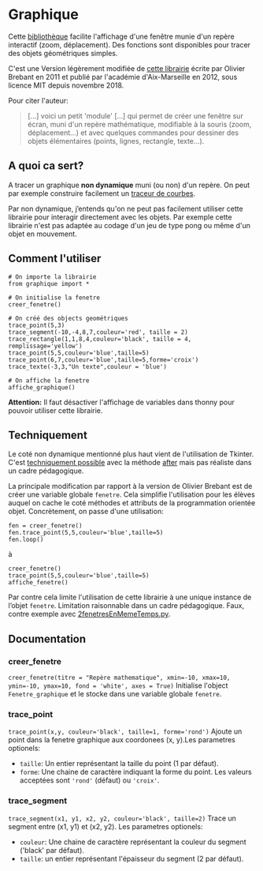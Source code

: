 # Graphique
Cette [bibliothèque](https://github.com/cspaier/thonny/blob/diderot/Thonny/Lib/site-packages/graphique.py) facilite l'affichage d'une fenêtre munie d'un repère interactif (zoom, déplacement). Des fonctions sont disponibles pour tracer des objets géométriques simples.

C'est une Version légèrement modifiée de [cette librairie](https://www.pedagogie.ac-aix-marseille.fr/jcms/c_122350/fr/ressources-graphiques-pour-python) écrite par Olivier Brebant en 2011 et publié par l'académie d'Aix-Marseille en 2012, sous licence MIT depuis novembre 2018.

Pour citer l'auteur:

> [...] voici un petit 'module' [...] qui permet de créer une fenêtre sur écran, muni d'un repère mathématique, modifiable à la souris (zoom, déplacement...) et avec quelques commandes pour dessiner des objets élémentaires (points, lignes, rectangle, texte...).


## A quoi ca sert?
A tracer un graphique **non dynamique** muni (ou non) d'un repère.
On peut par exemple construire facilement un [traceur de courbes](https://gist.github.com/cspaier/3c67ddb66218ee53e7deaef6a61aeb8a).

Par non dynamique, j’entends qu'on ne peut pas facilement utiliser cette librairie pour interagir directement avec les objets. Par exemple cette librairie n'est pas adaptée au codage d'un jeu de type pong ou même d'un objet en mouvement.


## Comment l'utiliser

```
# On importe la librairie
from graphique import *

# On initialise la fenetre
creer_fenetre()

# On créé des objects geométriques
trace_point(5,3)
trace_segment(-10,-4,8,7,couleur='red', taille = 2)
trace_rectangle(1,1,8,4,couleur='black', taille = 4, remplissage='yellow')
trace_point(5,5,couleur='blue',taille=5)
trace_point(6,7,couleur='blue',taille=5,forme='croix')
trace_texte(-3,3,"Un texte",couleur = 'blue')

# On affiche la fenetre
affiche_graphique()
```
**Attention:** Il faut désactiver l'affichage de variables dans thonny pour pouvoir utiliser cette librairie.

## Techniquement

Le coté non dynamique mentionné plus haut vient de l'utilisation de Tkinter. C'est [techniquement possible](https://stackoverflow.com/questions/459083/how-do-you-run-your-own-code-alongside-tkinters-event-loop) avec la méthode [after](http://effbot.org/tkinterbook/widget.htm#Tkinter.Widget.after-method) mais pas réaliste dans un cadre pédagogique.

La principale modification par rapport à la version de Olivier Brebant est de créer une variable globale `fenetre`.
Cela simplifie l'utilisation pour les élèves auquel on cache le coté méthodes et attributs de la programmation orientée objet. Concrètement, on passe d'une utilisation:
```
fen = creer_fenetre()
fen.trace_point(5,5,couleur='blue',taille=5)
fen.loop()
```

à
```
creer_fenetre()
trace_point(5,5,couleur='blue',taille=5)
affiche_fenetre()
```

Par contre cela limite l'utilisation de cette librairie à une unique instance de l’objet `fenetre`. Limitation raisonnable dans un cadre pédagogique. Faux, contre exemple avec  [2fenetresEnMemeTemps.py](https://gist.github.com/al-coloic/c158ed66dd2b627049f5ad2562355fa7).   

## Documentation
### creer_fenetre
```creer_fenetre(titre = "Repère mathematique", xmin=-10, xmax=10, ymin=-10, ymax=10, fond = 'white', axes = True)```
Initialise l'object `Fenetre_graphique` et le stocke dans une variable globale `fenetre`.


### trace_point
```trace_point(x,y, couleur='black', taille=1, forme='rond')```
Ajoute un point dans la fenetre graphique aux coordonees (x, y).Les parametres optionels:
- `taille`: Un entier représentant la taille du point (1 par défaut).
- `forme`: Une chaine de caractère indiquant la forme du point. Les valeurs acceptées sont `'rond'` (défaut) ou `'croix'`.

### trace_segment
```trace_segment(x1, y1, x2, y2, couleur='black', taille=2)```
Trace un segment entre (x1, y1) et (x2, y2). Les parametres optionels:
- `couleur`: Une chaine de caractère représentant la couleur du segment ('black' par défaut).
- `taille`: un entier représentant l'épaisseur du segment (2 par défaut).
